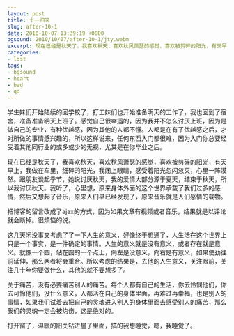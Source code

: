 ```yaml
---
layout: post
title: 十一归来
slug: after-10-1
date: 2010-10-07 13:39:19 +0800
bgsound: 2010/10/07/after-10-1/jty.webm
excerpt: 现在已经是秋天了，我喜欢秋天，喜欢秋风萧瑟的感觉，喜欢被剪碎的阳光，有天早上，我做在车里，细碎的阳光，我闭上眼睛，感受着阳光忽闪忽灭，心里一阵漠然。跟朋友谈起季节，她说讨厌秋天，我的爱情大部分源于夏天，结束于秋天，所以我讨厌秋天。我听了，心里想，原来身体外面的这个世界承载了我们过多的感情，然后又想起了音乐，原来人们早已经发现了，原来音乐就是人们感情的载物。
categories:
- lost
tags:
- bgsound
- heart
- bad
- qd
---
```


学生妹们开始陆续的回学校了，打工妹们也开始准备明天的工作了，我也回到了宿舍，准备准备明天上班了。感觉自己很幸运的，因为我并不怎么讨厌上班，因为是做自己的专业，有种优越感，因为其他的人都不懂。人都是在有了优越感之后，才对所做的事情感兴趣的，所以这样说来，任何东西入门都很难，因为入门你总要经受着其他同行业的或多或少的无视，尤其是在你毕业之后。

现在已经是秋天了，我喜欢秋天，喜欢秋风萧瑟的感觉，喜欢被剪碎的阳光，有天早上，我做在车里，细碎的阳光，我闭上眼睛，感受着阳光忽闪忽灭，心里一阵漠然。跟朋友谈起季节，她说讨厌秋天，我的爱情大部分源于夏天，结束于秋天，所以我讨厌秋天。我听了，心里想，原来身体外面的这个世界承载了我们过多的感情，然后又想起了音乐，原来人们早已经发现了，原来音乐就是人们感情的载物。

把博客的留言改成了ajax的方式，因为如果文章有视频或者音乐，结果就是以评论就会断掉。很烦恼的说。

这几天闲没事又考虑了了一下人生的意义，好像终于想通了，人生活在这个世界上只是一个事实，是一件确定的事情。人生的意义就是没有意义，或者存在就是意义。就像一个圆，站在圆的一个点上，向左是没意义，向右是有意义，如果使劲往前延伸，那么两者将会重合。所以考虑的结果是，去他的人生意义，关注眼前，关注几十年你要做什么，其他的就不要想多了。

关于痛苦，没有必要痛苦别人的痛苦。每个人都有自己的生活，你去怜悯他们，你去可怜他们，没什么意义，人都活在自己的身体里面，再难过再幸福，也是别人的事情，如果我们试着去把自己的灵魂进入别人的身体里面去感受别人的痛苦，那么我们的灵魂一定会被灼伤，这是绝对的。

打开窗子，温暖的阳关钻进屋子里面，搞的我想睡觉，嗯，我睡觉了。
